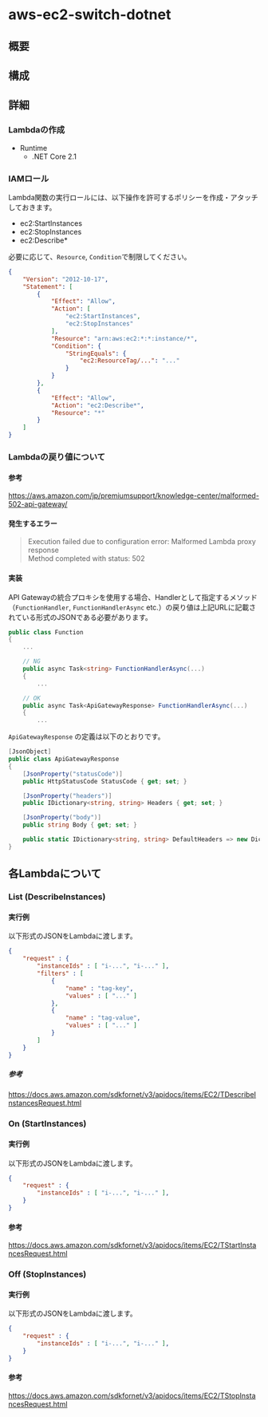 # aws-ec2-switch-dotnet

## 概要


## 構成


## 詳細

### Lambdaの作成

- Runtime
    - .NET Core 2.1

### IAMロール

Lambda関数の実行ロールには、以下操作を許可するポリシーを作成・アタッチしておきます。

- ec2:StartInstances
- ec2:StopInstances
- ec2:Describe*

必要に応じて、`Resource`, `Condition`で制限してください。

```json
{
    "Version": "2012-10-17",
    "Statement": [
        {
            "Effect": "Allow",
            "Action": [
                "ec2:StartInstances",
                "ec2:StopInstances"
            ],
            "Resource": "arn:aws:ec2:*:*:instance/*",
            "Condition": {
                "StringEquals": {
                    "ec2:ResourceTag/...": "..."
                }
            }
        },
        {
            "Effect": "Allow",
            "Action": "ec2:Describe*",
            "Resource": "*"
        }
    ]
}
```

### Lambdaの戻り値について

#### 参考

https://aws.amazon.com/jp/premiumsupport/knowledge-center/malformed-502-api-gateway/

#### 発生するエラー

> Execution failed due to configuration error: Malformed Lambda proxy response<br/>
> Method completed with status: 502

#### 実装

API Gatewayの統合プロキシを使用する場合、Handlerとして指定するメソッド（`FunctionHandler`, `FunctionHandlerAsync` etc.）の戻り値は上記URLに記載されている形式のJSONである必要があります。

```csharp
public class Function
{
    ...

    // NG
    public async Task<string> FunctionHandlerAsync(...)
    {
        ...

    // OK
    public async Task<ApiGatewayResponse> FunctionHandlerAsync(...)
    {
        ...
```

`ApiGatewayResponse` の定義は以下のとおりです。

```csharp
[JsonObject]
public class ApiGatewayResponse
{
    [JsonProperty("statusCode")]
    public HttpStatusCode StatusCode { get; set; }

    [JsonProperty("headers")]
    public IDictionary<string, string> Headers { get; set; }

    [JsonProperty("body")]
    public string Body { get; set; }

    public static IDictionary<string, string> DefaultHeaders => new Dictionary<string, string>();
}
```

## 各Lambdaについて

### List (DescribeInstances)

#### 実行例

以下形式のJSONをLambdaに渡します。

```json
{
    "request" : {
        "instanceIds" : [ "i-...", "i-..." ],
        "filters" : [
            {
                "name" : "tag-key",
                "values" : [ "..." ]
            },
            {
                "name" : "tag-value",
                "values" : [ "..." ]
            }
        ]
    }
}
```

##### 参考
https://docs.aws.amazon.com/sdkfornet/v3/apidocs/items/EC2/TDescribeInstancesRequest.html

### On (StartInstances)

#### 実行例

以下形式のJSONをLambdaに渡します。

```json
{
    "request" : {
        "instanceIds" : [ "i-...", "i-..." ],
    }
}
```

#### 参考
https://docs.aws.amazon.com/sdkfornet/v3/apidocs/items/EC2/TStartInstancesRequest.html

### Off (StopInstances)

#### 実行例

以下形式のJSONをLambdaに渡します。

```json
{
    "request" : {
        "instanceIds" : [ "i-...", "i-..." ],
    }
}
```

#### 参考
https://docs.aws.amazon.com/sdkfornet/v3/apidocs/items/EC2/TStopInstancesRequest.html
